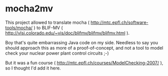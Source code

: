 mocha2mv
========
This project allowed to translate mocha ( http://mtc.epfl.ch/software-tools/mocha/ ) to BLIF-MV ( http://vlsi.colorado.edu/~vis/doc/blifmv/blifmv/blifmv.html ).

Boy that's quite embarrassing Java code on my side. Needless to say you should
approach this as more of a proof-of-concept, and not a tool to model check your
nuclear power plant control circuits ;-)

But it was a fun course ( http://mtc.epfl.ch/courses/ModelChecking-2007/ ), so
I thought I'd add it here.

